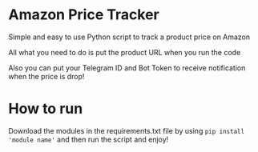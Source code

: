 # Amazon Price Tracker 

Simple and easy to use Python script to track a product price on Amazon

All what you need to do is put the product URL when you run the code

Also you can put your Telegram ID and Bot Token to receive notification when the price is drop!

# How to run

Download the modules in the requirements.txt file by using `pip install 'module name'` and then run the script and enjoy!

